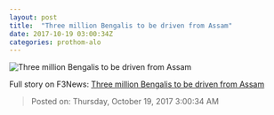 ```yaml
---
layout: post
title:  "Three million Bengalis to be driven from Assam"
date: 2017-10-19 03:00:34Z
categories: prothom-alo
---
```


![Three million Bengalis to be driven from Assam](http://en.prothom-alo.com/contents/cache/images/1200x630x1/uploads/media/2017/10/19/a415554029f680943f6239c9be993d05-Tripura.jpg?jadewits_media_id=152591)




Full story on F3News: [Three million Bengalis to be driven from Assam](http://www.f3nws.com/n/qb2uuH)

> Posted on: Thursday, October 19, 2017 3:00:34 AM
